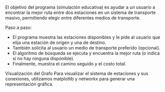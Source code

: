 El objetivo del programa (simulación educativa) es ayudar a un usuario a encontrar la mejor ruta entre dos estaciones en un sistema de transporte masivo, permitiendo elegir entre diferentes medios de transporte.


Paso a paso:
- El programa muestra las estaciones disponibles y le pide al usuario que elija una estación de origen y una de destino.
- También solicita al usuario un medio de transporte preferido (opcional).
- El algoritmo de búsqueda se ejecuta y encuentra la mejor ruta (o indica si no hay ninguna disponible).
- Finalmente, muestra el camino seguido y el costo total.

Visualización del Grafo
Para visualizar el sistema de estaciones y sus conexiones, utilizamos matplotlib y networkx para generar una representación gráfica.

